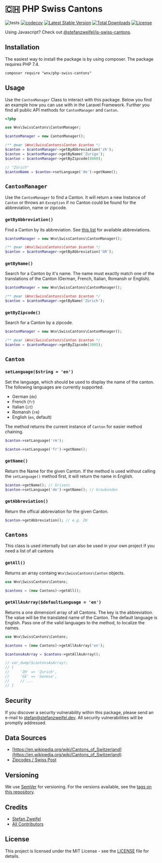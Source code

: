 # 🇨🇭 PHP Swiss Cantons

![tests](https://github.com/stefanzweifel/php-swiss-cantons/workflows/tests/badge.svg)
[![codecov](https://codecov.io/gh/stefanzweifel/php-swiss-cantons/branch/master/graph/badge.svg)](https://codecov.io/gh/stefanzweifel/php-swiss-cantons)
[![Latest Stable Version](https://poser.pugx.org/wnx/php-swiss-cantons/v/stable)](https://packagist.org/packages/wnx/php-swiss-cantons)
[![Total Downloads](https://poser.pugx.org/wnx/php-swiss-cantons/downloads)](https://packagist.org/packages/wnx/php-swiss-cantons)
[![License](https://poser.pugx.org/wnx/php-swiss-cantons/license)](https://packagist.org/packages/wnx/php-swiss-cantons)

Using Javascript? Check out [@stefanzweifel/js-swiss-cantons](https://github.com/stefanzweifel/js-swiss-cantons).

## Installation

The easiest way to install the package is by using composer. The package requires PHP 7.4.

```shell
composer require "wnx/php-swiss-cantons"
```

## Usage
Use the `CantonManager`  Class to interact with this package. Below you find an example how you can use with in the Laravel Framework. Further you find all public API methods for `CantonManager` and `Canton`.

```php
<?php 

use Wnx\SwissCantons\CantonManager;

$cantonManager = new CantonManager();

/** @var \Wnx\SwissCantons\Canton $canton */
$canton = $cantonManager->getByAbbreviation('zh');
$canton = $cantonManager->getByName('Zurigo');
$canton = $cantonManager->getByZipcode(8000);

// "Zürich"
$cantonName = $canton->setLanguage('de')->getName();

```

## `CantonManager`

Use the `CantonManager` to find a Canton. It will return a new Instance of `Canton` or throws an `Exception` if no Canton could be found for the abbreviation, name or zipcode.

### `getByAbbreviation()`

Find a Canton by its abbreviation. See [this list](https://en.wikipedia.org/wiki/Cantons_of_Switzerland#List) for available abbreviations.

```php
$cantonManager = new Wnx\SwissCantons\CantonManager();

/** @var \Wnx\SwissCantons\Canton $canton */
$canton = $cantonManager->getByAbbreviation('GR');
```

### `getByName()`

Search for a Canton by it's name. The name must exactly match one of the translations of the Canton (German, French, Italian, Romansh or English).

```php
$cantonManager = new Wnx\SwissCantons\CantonManager();

/** @var \Wnx\SwissCantons\Canton $canton */
$canton = $cantonManager->getByName('Zürich');
```

### `getByZipcode()`

Search for a Canton by a zipcode.

```php
$cantonManager = new Wnx\SwissCantons\CantonManager();

/** @var \Wnx\SwissCantons\Canton $canton */
$canton = $cantonManager->getByZipcode(3005);
```

## `Canton`

### `setLanguage($string = 'en')`
Set the language, which should be used to display the name of the canton. The following languages are currently supported.

- German (`de`)
- French (`fr`)
- Italian (`it`)
- Romansh (`rm`)
- English (`en`, default)

The method returns the current instance of `Canton` for easier method chaining.

```php
$canton->setLanguage('rm');
```

```php
$canton->setLanguage('fr')->getName();
```


### `getName()`
Return the Name for the given Canton. If the method is used without calling the `setLanguage()` method first, it will return the name in English.

```php
$canton->getName(); // Grisons
$canton->setLanguage('de')->getName(); // Graubünden
```


### `getAbbreviation()`
Return the offical abbreviation for the given Canton.

```php
$canton->getAbbreviation(); // e.g. ZH
```

## `Cantons`

This class is used internally but can also be used in your own project if you need a list of all cantons

### `getAll()`
Returns an array containg `Wnx\SwissCantons\Canton` objects.

```php
use Wnx\SwissCantons\Cantons;

$cantons = (new Cantons)->getAll();
```

### `getAllAsArray($defaultLanguage = 'en')`
Returns a one dimensionl array of all Cantons. The key is the abbreviation. The value will be the translated name of the Canton.
The default language is English. Pass one of the valid languages to the method, to localize the names.

```php
use Wnx\SwissCantons\Cantons;

$cantons = (new Cantons)->getAllAsArray('en');

$cantonsAsArray = $cantons->getAllAsArray(); 

// var_dump($cantonsAsArray);
// [
//     'ZH' => 'Zurich', 
//     'GE' => 'Geneva',
//     // ...
// ]
```

## Security

If you discover a security vulnerability within this package, please send an e-mail to stefan@stefanzweifel.dev. All security vulnerabilities will be promptly addressed.

## Data Sources

- [https://en.wikipedia.org/wiki/Cantons_of_Switzerland](https://en.wikipedia.org/wiki/Cantons_of_Switzerland)
- [Zipcodes / Swiss Post](https://swisspost.opendatasoft.com/explore/dataset/plz_verzeichnis_v2/information/)

## Versioning

We use [SemVer](http://semver.org/) for versioning. For the versions available, see the [tags on this repository](https://github.com/stefanzweifel/laravel-stats/tags).

## Credits

* [Stefan Zweifel](https://github.com/stefanzweifel)
* [All Contributors](https://github.com/stefanzweifel/php-swiss-cantons/graphs/contributors)

## License

This project is licensed under the MIT License - see the [LICENSE](LICENSE) file for details.
